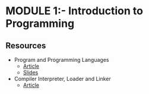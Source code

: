 
# MODULE 1:- Introduction to Programming
## Resources
 - Program and Programming Languages 
   -  [Article](https://github.com/Sushreesatarupa/cpp/tree/main/Module%201-%20Intro%20to%20Programming) 
   -  [Slides](https://github.com/Sushreesatarupa/cpp/blob/main/Module%201-%20Intro%20to%20Programming/Introduction%20to%20programming.pdf?raw=true)
 - Compiler Interpreter, Loader and Linker 
   - [Article](https://icarus.cs.weber.edu/~dab/cs1410/textbook/1.Basics/compiler_op.html)
